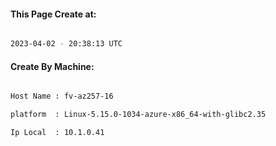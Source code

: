 
   
#### This Page Create at:

```bash

2023-04-02 - 20:38:13 UTC

```

#### Create By Machine:

```bash

Host Name : fv-az257-16

platform  : Linux-5.15.0-1034-azure-x86_64-with-glibc2.35

Ip Local  : 10.1.0.41

```

